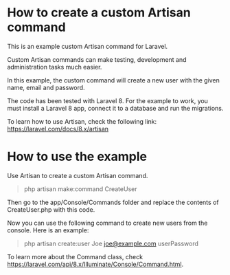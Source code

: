 # How to create a custom Artisan command

This is an example custom Artisan command for Laravel.

Custom Artisan commands can make testing, development and administration tasks much easier.

In this example, the custom command will create a new user with the given name, email and password.

The code has been tested with Laravel 8. For the example to work, you must install a Laravel 8 app, connect it to a database and run the migrations.

To learn how to use Artisan, check the following link: https://laravel.com/docs/8.x/artisan

# How to use the example

Use Artisan to create a custom Artisan command.
		
> php artisan make:command CreateUser

Then go to the app/Console/Commands folder and replace the contents of CreateUser.php with this code.

Now you can use the following command to create new users from the console. Here is an example:

> php artisan create:user Joe joe@example.com userPassword

To learn more about the Command class, check https://laravel.com/api/8.x/Illuminate/Console/Command.html.